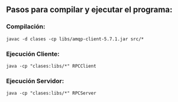 ## Pasos para compilar y ejecutar el programa:
### Compilación:
`javac -d clases -cp libs/amqp-client-5.7.1.jar src/*`  

### Ejecución Cliente:
`java -cp "clases:libs/*" RPCClient`  

### Ejecución Servidor:
`java -cp "clases:libs/*" RPCServer`  
